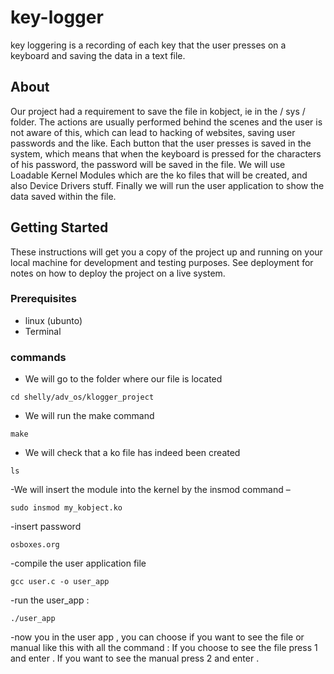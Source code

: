 # key-logger
key loggering is a recording of each key that the user presses on a  keyboard and saving the data in a text file.

## About
Our project had a requirement to save the file in kobject, ie in the / sys / 
folder.
The actions are usually performed behind the scenes and the user is not 
aware of this, which can lead to hacking of websites, saving user 
passwords and the like. Each button that the user presses is saved in the 
system, which means that when the keyboard is pressed for the 
characters of his password, the password will be saved in the file.
We will use Loadable Kernel Modules which are the ko files that will be 
created, and also Device Drivers stuff. Finally we will run the user 
application to show the data saved within the file.

## Getting Started
These instructions will get you a copy of the project up and running on your local machine for development and testing purposes. See deployment for notes on how to deploy the project on a live system.

### Prerequisites
- linux (ubunto)
- Terminal 
### commands
- We will go to the folder where our file is located
```
cd shelly/adv_os/klogger_project
```

- We will run the make command
```
make
```
- We will check that a ko file has indeed been created
```
ls
```
-We will insert the module into the kernel by the insmod command –
```
sudo insmod my_kobject.ko
```
-insert password 
```
osboxes.org
```
-compile the user application file
```
gcc user.c -o user_app
```
-run the user_app :
```
./user_app
```
-now you in the user app , you can choose if you want to see the file
or manual like this with all the command : 
If you choose to see the file press 1 and enter .
If you want to see the manual press 2 and enter .




